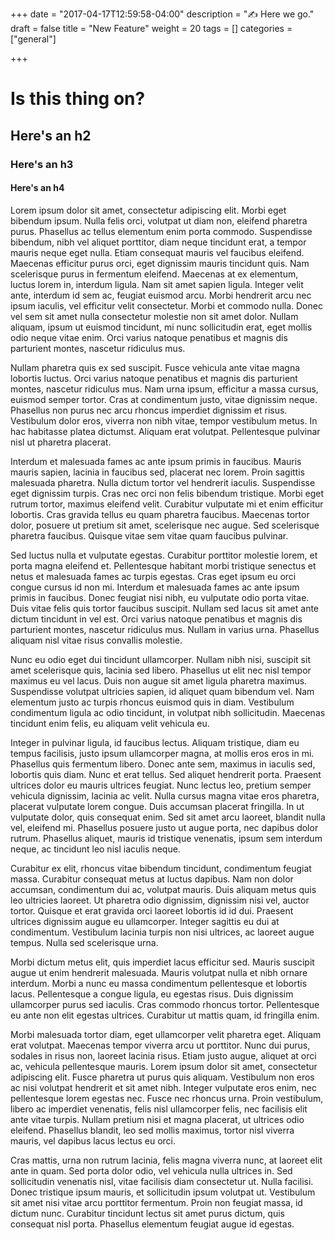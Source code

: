 +++
date = "2017-04-17T12:59:58-04:00"
description = ":writing_hand: Here we go."
draft = false
title = "New Feature"
weight = 20
tags = []
categories = ["general"]

+++

# Is this thing on?
## Here's an h2
### Here's an h3
#### Here's an h4

Lorem ipsum dolor sit amet, consectetur adipiscing elit. Morbi eget bibendum ipsum. Nulla felis orci, volutpat ut diam non, eleifend pharetra purus. Phasellus ac tellus elementum enim porta commodo. Suspendisse bibendum, nibh vel aliquet porttitor, diam neque tincidunt erat, a tempor mauris neque eget nulla. Etiam consequat mauris vel faucibus eleifend. Maecenas efficitur purus orci, eget dignissim mauris tincidunt quis. Nam scelerisque purus in fermentum eleifend. Maecenas at ex elementum, luctus lorem in, interdum ligula. Nam sit amet sapien ligula. Integer velit ante, interdum id sem ac, feugiat euismod arcu. Morbi hendrerit arcu nec ipsum iaculis, vel efficitur velit consectetur. Morbi et commodo nulla. Donec vel sem sit amet nulla consectetur molestie non sit amet dolor. Nullam aliquam, ipsum ut euismod tincidunt, mi nunc sollicitudin erat, eget mollis odio neque vitae enim. Orci varius natoque penatibus et magnis dis parturient montes, nascetur ridiculus mus.

Nullam pharetra quis ex sed suscipit. Fusce vehicula ante vitae magna lobortis luctus. Orci varius natoque penatibus et magnis dis parturient montes, nascetur ridiculus mus. Nam urna ipsum, efficitur a massa cursus, euismod semper tortor. Cras at condimentum justo, vitae dignissim neque. Phasellus non purus nec arcu rhoncus imperdiet dignissim et risus. Vestibulum dolor eros, viverra non nibh vitae, tempor vestibulum metus. In hac habitasse platea dictumst. Aliquam erat volutpat. Pellentesque pulvinar nisl ut pharetra placerat.

Interdum et malesuada fames ac ante ipsum primis in faucibus. Mauris mauris sapien, lacinia in faucibus sed, placerat nec lorem. Proin sagittis malesuada pharetra. Nulla dictum tortor vel hendrerit iaculis. Suspendisse eget dignissim turpis. Cras nec orci non felis bibendum tristique. Morbi eget rutrum tortor, maximus eleifend velit. Curabitur vulputate mi et enim efficitur lobortis. Cras gravida tellus eu quam pharetra faucibus. Maecenas tortor dolor, posuere ut pretium sit amet, scelerisque nec augue. Sed scelerisque pharetra faucibus. Quisque vitae sem vitae quam faucibus pulvinar.

Sed luctus nulla et vulputate egestas. Curabitur porttitor molestie lorem, et porta magna eleifend et. Pellentesque habitant morbi tristique senectus et netus et malesuada fames ac turpis egestas. Cras eget ipsum eu orci congue cursus id non mi. Interdum et malesuada fames ac ante ipsum primis in faucibus. Donec feugiat nisi nibh, eu vulputate odio porta vitae. Duis vitae felis quis tortor faucibus suscipit. Nullam sed lacus sit amet ante dictum tincidunt in vel est. Orci varius natoque penatibus et magnis dis parturient montes, nascetur ridiculus mus. Nullam in varius urna. Phasellus aliquam nisl vitae risus convallis molestie.

Nunc eu odio eget dui tincidunt ullamcorper. Nullam nibh nisi, suscipit sit amet scelerisque quis, lacinia sed libero. Phasellus ut elit nec nisl tempor maximus eu vel lacus. Duis non augue sit amet ligula pharetra maximus. Suspendisse volutpat ultricies sapien, id aliquet quam bibendum vel. Nam elementum justo ac turpis rhoncus euismod quis in diam. Vestibulum condimentum ligula ac odio tincidunt, in volutpat nibh sollicitudin. Maecenas tincidunt enim felis, eu aliquam velit vehicula eu.

Integer in pulvinar ligula, id faucibus lectus. Aliquam tristique, diam eu tempus facilisis, justo ipsum ullamcorper magna, at mollis eros eros in mi. Phasellus quis fermentum libero. Donec ante sem, maximus in iaculis sed, lobortis quis diam. Nunc et erat tellus. Sed aliquet hendrerit porta. Praesent ultrices dolor eu mauris ultrices feugiat. Nunc lectus leo, pretium semper vehicula dignissim, lacinia ac velit. Nulla cursus magna vitae eros pharetra, placerat vulputate lorem congue. Duis accumsan placerat fringilla. In ut vulputate dolor, quis consequat enim. Sed sit amet arcu laoreet, blandit nulla vel, eleifend mi. Phasellus posuere justo ut augue porta, nec dapibus dolor rutrum. Phasellus aliquet, mauris id tristique venenatis, ipsum sem interdum neque, ac tincidunt leo nisl iaculis neque.

Curabitur ex elit, rhoncus vitae bibendum tincidunt, condimentum feugiat massa. Curabitur consequat metus at luctus dapibus. Nam non dolor accumsan, condimentum dui ac, volutpat mauris. Duis aliquam metus quis leo ultricies laoreet. Ut pharetra odio dignissim, dignissim nisi vel, auctor tortor. Quisque et erat gravida orci laoreet lobortis id id dui. Praesent ultrices dignissim augue eu ullamcorper. Integer sagittis eu dui at condimentum. Vestibulum lacinia turpis non nisi ultrices, ac laoreet augue tempus. Nulla sed scelerisque urna.

Morbi dictum metus elit, quis imperdiet lacus efficitur sed. Mauris suscipit augue ut enim hendrerit malesuada. Mauris volutpat nulla et nibh ornare interdum. Morbi a nunc eu massa condimentum pellentesque et lobortis lacus. Pellentesque a congue ligula, eu egestas risus. Duis dignissim ullamcorper purus sed iaculis. Cras commodo rhoncus tortor. Pellentesque eu ante non elit egestas ultrices. Curabitur ut mattis quam, id fringilla enim.

Morbi malesuada tortor diam, eget ullamcorper velit pharetra eget. Aliquam erat volutpat. Maecenas tempor viverra arcu ut porttitor. Nunc dui purus, sodales in risus non, laoreet lacinia risus. Etiam justo augue, aliquet at orci ac, vehicula pellentesque mauris. Lorem ipsum dolor sit amet, consectetur adipiscing elit. Fusce pharetra ut purus quis aliquam. Vestibulum non eros ac nisi volutpat hendrerit et sit amet nibh. Integer vulputate eros enim, nec pellentesque lorem egestas nec. Fusce nec rhoncus urna. Proin vestibulum, libero ac imperdiet venenatis, felis nisl ullamcorper felis, nec facilisis elit ante vitae turpis. Nullam pretium nisi et magna placerat, ut ultrices odio eleifend. Phasellus blandit, leo sed mollis maximus, tortor nisl viverra mauris, vel dapibus lacus lectus eu orci.

Cras mattis, urna non rutrum lacinia, felis magna viverra nunc, at laoreet elit ante in quam. Sed porta dolor odio, vel vehicula nulla ultrices in. Sed sollicitudin venenatis nisl, vitae facilisis diam consectetur ut. Nulla facilisi. Donec tristique ipsum mauris, et sollicitudin ipsum volutpat ut. Vestibulum sit amet nisi vitae arcu porttitor fermentum. Proin non feugiat massa, id dictum nunc. Curabitur tincidunt lectus sit amet purus dictum, quis consequat nisl porta. Phasellus elementum feugiat augue id egestas.

